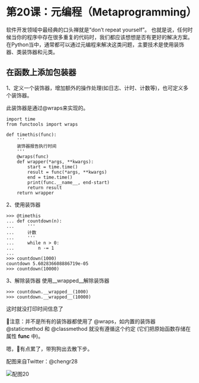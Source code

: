 # 第20课：元编程（Metaprogramming）
软件开发领域中最经典的口头禅就是“don’t repeat yourself”。 也就是说，任何时候当你的程序中存在很多重复的代码时，我们都应该想想是否有更好的解决方案。在Python当中，通常都可以通过元编程来解决这类问题，主要技术是使用装饰器、类装饰器和元类。

## 在函数上添加包装器

1、定义一个装饰器，增加额外的操作处理(如日志、计时、计数等)，也可定义多个装饰器。

此装饰器是通过@wraps来实现的。

```
import time
from functools import wraps

def timethis(func):
    '''
    装饰器报告执行时间
    '''
    @wraps(func)
    def wrapper(*args, **kwargs):
        start = time.time()
        result = func(*args, **kwargs)
        end = time.time()
        print(func.__name__, end-start)
        return result
    return wrapper
```    

2、使用装饰器
```    
>>> @timethis
... def countdown(n):
...     '''
...     计数
...     '''
...     while n > 0:
...         n -= 1
...
>>> countdown(1000)
countdown 5.602836608886719e-05
>>> countdown(10000)
```    
3、解除装饰器
使用__wrapped__解除装饰器
```  
>>> countdown.__wrapped__(1000)
>>> countdown.__wrapped__(10000)
```  
这时就没打印时间信息了

注意：并不是所有的装饰器都使用了 @wraps，如内置的装饰器 @staticmethod 和 @classmethod 就没有遵循这个约定 (它们把原始函数存储在属性 __func__ 中)。 

嗯，有点累了，带狗狗出去散下步。

配图来自Twitter：@chengr28

![配图20](https://wiki.huihoo.com/images/5/5a/Devopsgirls20.jpg)